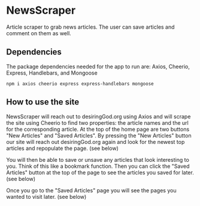 # NewsScraper
Article scraper to grab news articles. The user can save articles and comment on them as well. 

## Dependencies
The package dependencies needed for the app to run are: Axios, Cheerio, Express, Handlebars, and Mongoose
```
npm i axios cheerio express express-handlebars mongoose
```

## How to use the site
NewsScraper will reach out to desiringGod.org using Axios and will scrape the site using Cheerio to find two properties: the article names and the url for the corresponding article. At the top of the home page are two buttons "New Articles" and "Saved Articles". By pressing the "New Articles" button our site will reach out desiringGod.org again and look for the newest top articles and repopulate the page. (see below)


You will then be able to save or unsave any articles that look interesting to you. Think of this like a bookmark function. Then you can click the "Saved Articles" button at the top of the page to see the articles you saved for later. (see below)


Once you go to the "Saved Articles" page you will see the pages you wanted to visit later. (see below)
